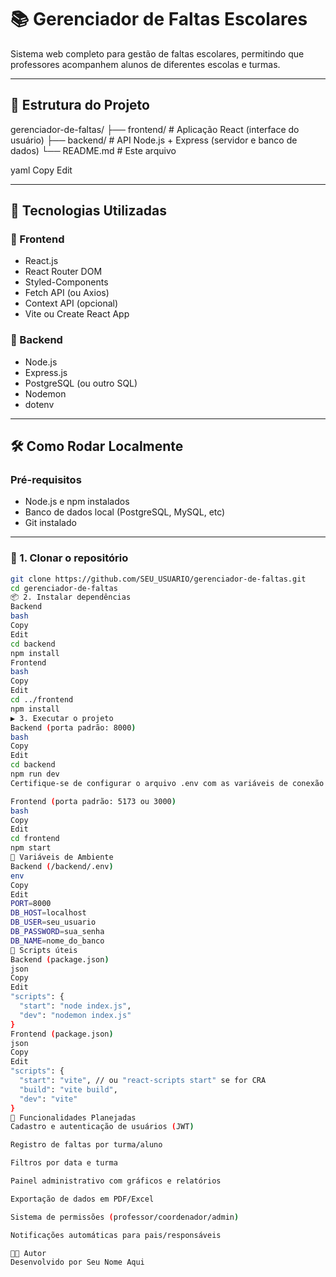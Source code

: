 # 📚 Gerenciador de Faltas Escolares

Sistema web completo para gestão de faltas escolares, permitindo que professores acompanhem alunos de diferentes escolas e turmas.

---

## 🧩 Estrutura do Projeto

gerenciador-de-faltas/
├── frontend/ # Aplicação React (interface do usuário)
├── backend/ # API Node.js + Express (servidor e banco de dados)
└── README.md # Este arquivo

yaml
Copy
Edit

---

## 🚀 Tecnologias Utilizadas

### 🔷 Frontend
- React.js
- React Router DOM
- Styled-Components
- Fetch API (ou Axios)
- Context API (opcional)
- Vite ou Create React App

### 🔶 Backend
- Node.js
- Express.js
- PostgreSQL (ou outro SQL)
- Nodemon
- dotenv

---

## 🛠️ Como Rodar Localmente

### Pré-requisitos

- Node.js e npm instalados
- Banco de dados local (PostgreSQL, MySQL, etc)
- Git instalado

---

### 🔧 1. Clonar o repositório

```bash
git clone https://github.com/SEU_USUARIO/gerenciador-de-faltas.git
cd gerenciador-de-faltas
📦 2. Instalar dependências
Backend
bash
Copy
Edit
cd backend
npm install
Frontend
bash
Copy
Edit
cd ../frontend
npm install
▶️ 3. Executar o projeto
Backend (porta padrão: 8000)
bash
Copy
Edit
cd backend
npm run dev
Certifique-se de configurar o arquivo .env com as variáveis de conexão com o banco de dados.

Frontend (porta padrão: 5173 ou 3000)
bash
Copy
Edit
cd frontend
npm start
🔑 Variáveis de Ambiente
Backend (/backend/.env)
env
Copy
Edit
PORT=8000
DB_HOST=localhost
DB_USER=seu_usuario
DB_PASSWORD=sua_senha
DB_NAME=nome_do_banco
🧪 Scripts úteis
Backend (package.json)
json
Copy
Edit
"scripts": {
  "start": "node index.js",
  "dev": "nodemon index.js"
}
Frontend (package.json)
json
Copy
Edit
"scripts": {
  "start": "vite", // ou "react-scripts start" se for CRA
  "build": "vite build",
  "dev": "vite"
}
🧠 Funcionalidades Planejadas
Cadastro e autenticação de usuários (JWT)

Registro de faltas por turma/aluno

Filtros por data e turma

Painel administrativo com gráficos e relatórios

Exportação de dados em PDF/Excel

Sistema de permissões (professor/coordenador/admin)

Notificações automáticas para pais/responsáveis

🧑‍💻 Autor
Desenvolvido por Seu Nome Aqui
